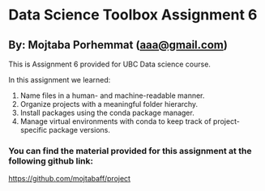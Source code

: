 # Data Science Toolbox Assignment 6
## By: Mojtaba Porhemmat (aaa@gmail.com)
This is Assignment 6 provided for UBC Data science course. 

In this assignment we learned:

1. Name files in a human- and machine-readable manner.
2. Organize projects with a meaningful folder hierarchy.
3. Install packages using the conda package manager.
4. Manage virtual environments with conda to keep track of project-specific package versions.

### You can find the material provided for this assignment at the following github link:
https://github.com/mojtabaff/project
